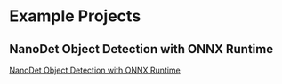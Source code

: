# Example Projects

## NanoDet Object Detection with ONNX Runtime

[NanoDet Object Detection with ONNX Runtime](nanodet/README.md)
